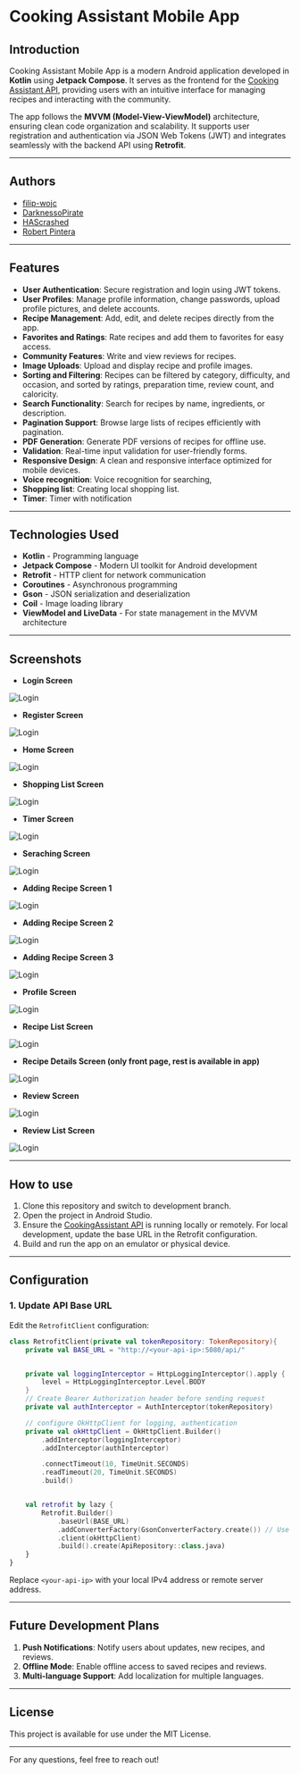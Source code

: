 # Cooking Assistant Mobile App

## Introduction
Cooking Assistant Mobile App is a modern Android application developed in **Kotlin** using **Jetpack Compose**. It serves as the frontend for the [Cooking Assistant API](https://github.com/CookingAssistantMobile-org/CookingAssistantAPI), providing users with an intuitive interface for managing recipes and interacting with the community.

The app follows the **MVVM (Model-View-ViewModel)** architecture, ensuring clean code organization and scalability. It supports user registration and authentication via JSON Web Tokens (JWT) and integrates seamlessly with the backend API using **Retrofit**.

---
## Authors
- [filip-wojc](https://github.com/filip-wojc)
- [DarknessoPirate](https://github.com/DarknessoPirate)
- [HAScrashed](https://github.com/HAScrashed)
- [Robert Pintera](https://github.com/RobertPintera)

---
## Features
- **User Authentication**: Secure registration and login using JWT tokens.
- **User Profiles**: Manage profile information, change passwords, upload profile pictures, and delete accounts.
- **Recipe Management**: Add, edit, and delete recipes directly from the app.
- **Favorites and Ratings**: Rate recipes and add them to favorites for easy access.
- **Community Features**: Write and view reviews for recipes.
- **Image Uploads**: Upload and display recipe and profile images.
- **Sorting and Filtering**: Recipes can be filtered by category, difficulty, and occasion, and sorted by ratings, preparation time, review count, and caloricity.
- **Search Functionality**: Search for recipes by name, ingredients, or description.
- **Pagination Support**: Browse large lists of recipes efficiently with pagination.
- **PDF Generation**: Generate PDF versions of recipes for offline use.
- **Validation**: Real-time input validation for user-friendly forms.
- **Responsive Design**: A clean and responsive interface optimized for mobile devices.
- **Voice recognition**: Voice recognition for searching,
- **Shopping list**: Creating local shopping list.
- **Timer**: Timer with notification 

---
## Technologies Used
- **Kotlin** - Programming language
- **Jetpack Compose** - Modern UI toolkit for Android development
- **Retrofit** - HTTP client for network communication
- **Coroutines** - Asynchronous programming
- **Gson** - JSON serialization and deserialization
- **Coil** - Image loading library
- **ViewModel and LiveData** - For state management in the MVVM architecture

---
## Screenshots
- **Login Screen**
  
![Login](Screenshots/LoginScreen.png)
- **Register Screen**
  
![Login](Screenshots/RegisterScreen.png)
- **Home Screen**
  
![Login](Screenshots/HomeScreen.png)
- **Shopping List Screen**
  
![Login](Screenshots/ShoppingListScreen.png)
- **Timer Screen**
  
![Login](Screenshots/TimerScreen.png)
- **Seraching Screen**
  
![Login](Screenshots/SearchScreen.png)
- **Adding Recipe Screen 1**
  
![Login](Screenshots/CreateRecipe1.png)
- **Adding Recipe Screen 2**
  
![Login](Screenshots/CreateRecipe2.png)
- **Adding Recipe Screen 3**
  
![Login](Screenshots/CreateRecipe3.png)
- **Profile Screen**
  
![Login](Screenshots/ProfileScreen.png)
- **Recipe List Screen**

![Login](Screenshots/RecipeListScreen.png)
- **Recipe Details Screen (only front page, rest is available in app)**
  
![Login](Screenshots/RecipeDetails1.png)
- **Review Screen**

![Login](Screenshots/ReviewScreen.png)
- **Review List Screen**
  
![Login](Screenshots/ReviewListScreen.png)

---
## How to use
1. Clone this repository and switch to development branch.
2. Open the project in Android Studio.
3. Ensure the [CookingAssistant API](https://github.com/filip-wojc/CookingAssistantAPI) is running locally or remotely. For local development, update the base URL in the Retrofit configuration.
4. Build and run the app on an emulator or physical device.

---
## Configuration
### 1. Update API Base URL
Edit the `RetrofitClient` configuration:
```kotlin
class RetrofitClient(private val tokenRepository: TokenRepository){
    private val BASE_URL = "http://<your-api-ip>:5080/api/"


    private val loggingInterceptor = HttpLoggingInterceptor().apply {
        level = HttpLoggingInterceptor.Level.BODY
    }
    // Create Bearer Authorization header before sending request
    private val authInterceptor = AuthInterceptor(tokenRepository)

    // configure OkHttpClient for logging, authentication
    private val okHttpClient = OkHttpClient.Builder()
        .addInterceptor(loggingInterceptor)
        .addInterceptor(authInterceptor)

        .connectTimeout(10, TimeUnit.SECONDS)
        .readTimeout(20, TimeUnit.SECONDS)
        .build()


    val retrofit by lazy {
        Retrofit.Builder()
            .baseUrl(BASE_URL)
            .addConverterFactory(GsonConverterFactory.create()) // Use custom Gson
            .client(okHttpClient)
            .build().create(ApiRepository::class.java)
    }
}
```
Replace `<your-api-ip>` with your local IPv4 address or remote server address.

---
## Future Development Plans
1. **Push Notifications**: Notify users about updates, new recipes, and reviews.
2. **Offline Mode**: Enable offline access to saved recipes and reviews.
3. **Multi-language Support**: Add localization for multiple languages.

---
## License
This project is available for use under the MIT License.

---
For any questions, feel free to reach out!

